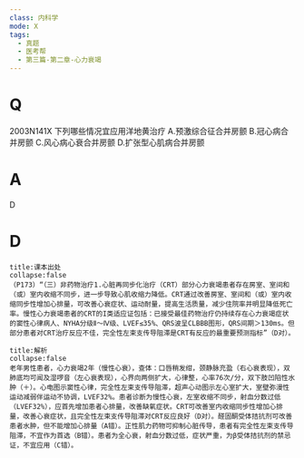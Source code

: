 ```yaml
---
class: 内科学
mode: X
tags:
  - 真题
  - 医考帮
  - 第三篇-第二章-心力衰竭
---
```


# Q
2003N141X 下列哪些情况宜应用洋地黄治疗
A.预激综合征合并房颤
B.冠心病合并房颤
C.风心病心衰合并房颤
D.扩张型心肌病合并房颤

# A
D
# D
```ad-note
title:课本出处
collapse:false
（P173）“（三）非药物治疗1.心脏再同步化治疗（CRT）部分心力衰竭患者存在房室、室间和（或）室内收缩不同步，进一步导致心肌收缩力降低。CRT通过改善房室、室间和（或）室内收缩同步性增加心排量，可改善心衰症状、运动耐量，提高生活质量，减少住院率并明显降低死亡率。慢性心力衰竭患者的CRT的I类适应证包括：已接受最佳药物治疗仍持续存在心力衰竭症状的窦性心律病人、NYHA分级Ⅱ～Ⅳ级、LVEF≤35%、QRS波呈CLBBB图形，QRS间期＞130ms。但部分患者对CRT治疗反应不佳，完全性左束支传导阻滞是CRT有反应的最重要预测指标”（D对）。
```

```ad-summary
title:解析
collapse:false
老年男性患者，心力衰竭2年（慢性心衰），查体：口唇稍发绀，颈静脉充盈（右心衰表现），双肺底均可闻及湿啰音（左心衰表现），心界向两侧扩大，心律整，心率76次/分，双下肢凹陷性水肿（＋）。心电图示窦性心律，完全性左束支传导阻滞，超声心动图示左心室扩大，室壁弥漫性运动减弱伴运动不协调，LVEF32%。患者诊断为慢性心衰，左室收缩不同步，射血分数过低（LVEF32%），应首先增加患者心排量，改善缺氧症状。CRT可改善室内收缩同步性增加心排量，改善心衰症状，且完全性左束支传导阻滞对CRT反应良好（D对）。醛固酮受体拮抗剂可改善患者水肿，但不能增加心排量（A错）。正性肌力药物可抑制心脏传导，患者有完全性左束支传导阻滞，不宜作为首选（B错）。患者为全心衰，射血分数过低，症状严重，为β受体拮抗剂的禁忌证，不宜应用（C错）。
```

